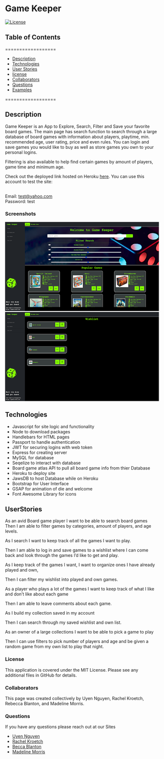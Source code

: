 # Game Keeper
[![License](https://img.shields.io/badge/License-MIT-yellow.svg)](https://opensource.org/licenses/MIT)
    
## Table of Contents
==================
* [Description](#Description)
* [Technologies](#Technologies) 
* [User Stories](#UserStories)
* [license](#License) 
* [Collaborators](#Collaborators)
* [Questions](#Questions)
* [Examples](#Examples)

==================
    
## Description

Game Keeper is an App to Explore, Search, Filter and Save your favorite board games. The main page has search function to search through a large database of board games with information about players, playtime, min. recommended age, user rating, price and even rules. You can login and save games you would like to buy as well as store games you own to your personal logins. 

Filtering is also available to help find certain games by amount of players, game time and minimum age.

Check out the deployed link hosted on Heroku [here](https://game-keeper-app.herokuapp.com/). You can use this account to test the site: 

<br>Email: test@yahoo.com
<br>Password: test

### Screenshots

![img of Welcome page](./public/img/membersScreenshot.png)
![img of Wishlist page](./public/img/wishlist.png)

## Technologies

* Javascript for site logic and functionality
* Node to download packages
* Handlebars for HTML pages
* Passport to handle authentication
* JWT for securing logins with web token
* Express for creating server
* MySQL for database 
* Seqelize to interact with database 
* Board game atlas API to pull all board game info from thier Database
* Heroku to deploy site
* JawsDB to host Database while on Heroku
* Bootstrap for User Interface
* GSAP for animation of die and welcome
* Font Awesome Library for icons

    
## UserStories
As an avid Board game player I want to be able to search board games Then I am able to filter games by categories, amount of players, and age levels.

As I search I want to keep track of all the games I want to play.

Then I am able to log in and save games to a wishlist where I can come back and look through the games I’d like to get and play.

As I keep track of the games I want, I want to organize ones I have already played and own,

Then I can filter my wishlist into played and own games.

As a player who plays a lot of the games I want to keep track of what I like and don’t like about each game

Then I am able to leave comments about each game.

As I build my collection saved in my account

Then I can search through my saved wishlist and own list.

As an owner of a large collections I want to be able to pick a game to play

Then I can use filters to pick number of players and age and be given a random game from my own list to play that night.
### License

This application is covered under the MIT License. Please see any additional files in GitHub for details.
### Collaborators

This page was created collectively by Uyen Nguyen, Rachel Kroetch, Rebecca Blanton, and Madeline Morris.
### Questions

If you have any questions please reach out at our Sites
* [Uyen Nguyen](https://github.com/uyennguyen30696)
* [Rachel Kroetch](https://github.com/rekroetch)
* [Becca Blanton](https://github.com/BeccaBlanton)
* [Madeline Morris](https://github.com/madehopemorr)
